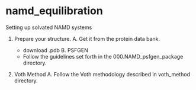 namd_equilibration
==================

Setting up solvated NAMD systems

1. Prepare your structure.
   A. Get it from the protein data bank.
      - download .pdb
   B. PSFGEN
      - Follow the guidelines set forth in the 000.NAMD_psfgen_package directory.
      
2. Voth Method
   A. Follow the Voth methodology described in voth_method directory.
